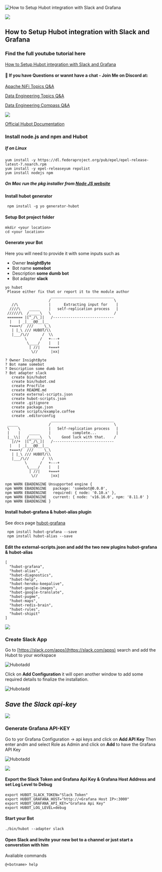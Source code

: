 
![How to Setup Hubot integration with Slack and Grafana](assets/images/logo.png)

![](https://i.imgur.com/waxVImv.png)
## How to Setup Hubot integration with Slack and Grafana


### Find the full youtube tutorial here 
[How to Setup Hubot integration with Slack and Grafana]()

#### 💬 If you have Questions or wannt have a chat - Join Me on Discord at:
[Apache NiFi Topics Q&A](https://discord.gg/qymAvnZqmQ)

[Data Engineering Topics Q&A](https://discord.gg/YykpUT5Wt2)

[Data Engineering  Compass Q&A](https://discord.gg/XR3JqUrA74)

![](https://i.imgur.com/waxVImv.png)



[Official Hubot Documentation](https://hubot.github.com/docs/)

### Install node.js and npm and Hubot

##### If on Linux 
```
yum install -y https://dl.fedoraproject.org/pub/epel/epel-release-latest-7.noarch.rpm
yum install -y epel-releaseyum repolist
yum install nodejs npm
```

##### On Mac run the pkg installer from [Node JS website](https://nodejs.org/en/download/)

#### Install hubot generator
```
 npm install -g yo generator-hubot
```

#### Setup Bot project folder
```
mkdir <your location>
cd <your location>
```

#### Generate your Bot
 Here you will need to provide it with some inputs such as 
- Owner **InsightByte**
- Bot name **somebot**
- Description **some dumb bot**
- Bot adapter **slack**
```
yo hubot
 Please either fix that or report it to the module author
                     _____________________________
                    /                             \
   //\              |      Extracting input for    |
  ////\    _____    |   self-replication process   |
 //////\  /_____\   \                             /
 ======= |[^_/\_]|   /----------------------------
  |   | _|___@@__|__
  +===+/  ///     \_\
   | |_\ /// HUBOT/\\
   |___/\//      /  \\
         \      /   +---+
          \____/    |   |
           | //|    +===+
            \//      |xx|

? Owner InsightByte
? Bot name somebot
? Description some dumb bot
? Bot adapter slack
   create bin/hubot
   create bin/hubot.cmd
   create Procfile
   create README.md
   create external-scripts.json
   create hubot-scripts.json
   create .gitignore
   create package.json
   create scripts/example.coffee
   create .editorconfig
                     _____________________________
 _____              /                             \
 \    \             |   Self-replication process   |
 |    |    _____    |          complete...         |
 |__\\|   /_____\   \     Good luck with that.    /
   |//+  |[^_/\_]|   /----------------------------
  |   | _|___@@__|__
  +===+/  ///     \_\
   | |_\ /// HUBOT/\\
   |___/\//      /  \\
         \      /   +---+
          \____/    |   |
           | //|    +===+
            \//      |xx|

npm WARN EBADENGINE Unsupported engine {
npm WARN EBADENGINE   package: 'somebot@0.0.0',
npm WARN EBADENGINE   required: { node: '0.10.x' },
npm WARN EBADENGINE   current: { node: 'v16.16.0', npm: '8.11.0' }
npm WARN EBADENGINE }

```

#### Install hubot-grafana & hubot-alias plugin
See docs page [hubot-grafana](https://grafana.com/tutorials/integrate-hubot/)
```
 npm install hubot-grafana --save
 npm install hubot-alias --save
```

#### Edit the external-scripts.json and add the two new plugins hubot-grafana & hubot-alias
```
[
  "hubot-grafana",
  "hubot-alias",
  "hubot-diagnostics",
  "hubot-help",
  "hubot-heroku-keepalive",
  "hubot-google-images",
  "hubot-google-translate",
  "hubot-pugme",
  "hubot-maps",
  "hubot-redis-brain",
  "hubot-rules",
  "hubot-shipit"
]
```
![](https://i.imgur.com/waxVImv.png)


### Create Slack App

Go to [https://slack.com/apps](https://slack.com/apps) search and add the Hubot to your workspace

![Hubotadd](assets/images/hubotadd.jpg)



Click on **Add Configuration** it will open another window to add some required details to finalize the installation.

![Hubotadd](assets/images/hubotadd2.png)

## *Save the Slack api-key*

![](https://i.imgur.com/waxVImv.png)


### Generate Grafana API-KEY

Go to yor Grafana Configuration -> api keys and click on **Add API Key** Then enter andm and select Role as Admin and click on **Add** to have the Grafana API Key


![Hubotadd](assets/images/api-key.png)

![](https://i.imgur.com/waxVImv.png)

#### Export the Slack Token and Grafana Api Key & Grafana Host Address and set Log Level to Debug
```
export HUBOT_SLACK_TOKEN="Slack Token"
export HUBOT_GRAFANA_HOST="http://<Grafana Host IP>:3000"
export HUBOT_GRAFANA_API_KEY="Grafana Api Key"
export HUBOT_LOG_LEVEL=debug 
```

#### Start your Bot 
```
./bin/hubot --adapter slack
```


#### Open Slack and Invite your new bot to a channel or just start a converstion with him

Avaliable commands
```
@<botname> help
```

